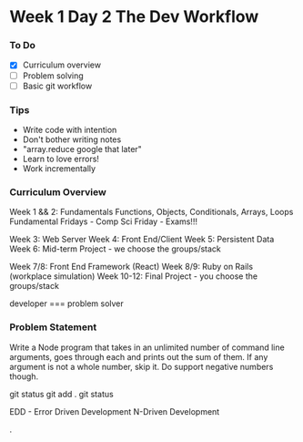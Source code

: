 # Week 1 Day 2 The Dev Workflow

### To Do
- [x] Curriculum overview
- [ ] Problem solving
- [ ] Basic git workflow

### Tips
- Write code with intention
- Don't bother writing notes
- "array.reduce google that later"
- Learn to love errors!
- Work incrementally


### Curriculum Overview
Week 1 && 2: Fundamentals Functions, Objects, Conditionals, Arrays, Loops
Fundamental Fridays - Comp Sci
Friday - Exams!!!

Week 3: Web Server
Week 4: Front End/Client
Week 5: Persistent Data
Week 6: Mid-term Project - we choose the groups/stack

Week 7/8: Front End Framework (React)
Week 8/9: Ruby on Rails (workplace simulation)
Week 10-12: Final Project - you choose the groups/stack

developer === problem solver







### Problem Statement

Write a Node program that takes in an unlimited number of command line arguments, goes through each and prints out the sum of them. If any argument is not a whole number, skip it. Do support negative numbers though.




git status
git add .
git status


EDD - Error Driven Development
N-Driven Development



.